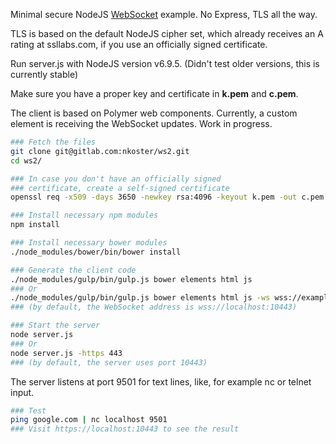 Minimal secure NodeJS [WebSocket](https://tools.ietf.org/html/rfc6455) example. No Express, TLS all the way.

TLS is based on the default NodeJS cipher set, which already receives an A rating at ssllabs.com, if you use an officially signed certificate.

Run server.js with NodeJS version v6.9.5. (Didn't test older versions, this is currently stable)

Make sure you have a proper key and certificate in **k.pem** and **c.pem**.

The client is based on Polymer web components. Currently, a custom element is receiving the WebSocket updates. Work in progress.

```bash
### Fetch the files
git clone git@gitlab.com:nkoster/ws2.git
cd ws2/

### In case you don't have an officially signed
### certificate, create a self-signed certificate
openssl req -x509 -days 3650 -newkey rsa:4096 -keyout k.pem -out c.pem -nodes

### Install necessary npm modules
npm install

### Install necessary bower modules
./node_modules/bower/bin/bower install

### Generate the client code
./node_modules/gulp/bin/gulp.js bower elements html js
### Or
./node_modules/gulp/bin/gulp.js bower elements html js -ws wss://example.net
### (by default, the WebSocket address is wss://localhost:10443)

### Start the server
node server.js
### Or
node server.js -https 443
### (by default, the server uses port 10443)
```

The server listens at port 9501 for text lines, like, for example nc or telnet input.

```bash
### Test
ping google.com | nc localhost 9501
### Visit https://localhost:10443 to see the result
```
